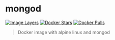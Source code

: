 # mongod

[![Image Layers](https://imagelayers.io/badge/lgatica/mongod:latest.svg)](https://imagelayers.io/?images=lgatica/mongod:latest 'Get your own badge on imagelayers.io')
[![Docker Stars](https://img.shields.io/docker/stars/lgatica/mongod.svg)](https://hub.docker.com/r/lgatica/mongod/)
[![Docker Pulls](https://img.shields.io/docker/pulls/lgatica/mongod.svg)](https://hub.docker.com/r/lgatica/mongod/)

> Docker image with alpine linux and mongod
